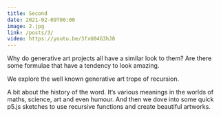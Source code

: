 ```yaml
---
title: Second
date: 2021-02-09T00:00
image: 2.jpg
link: /posts/3/
video: https://youtu.be/3fxU04G3hJ8
---
```


Why do generative art projects all have a similar look to them? Are there some formulae that have a tendency to look amazing. 

We explore the well known generative art trope of recursion. 

A bit about the history of the word. It’s various meanings in the worlds of maths, science, art and even humour. And then we dove into some quick p5.js sketches to use recursive functions and create beautiful artworks.  




